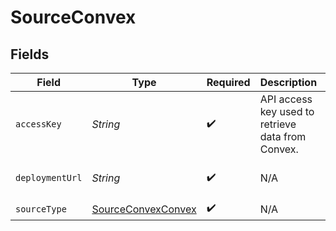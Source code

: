 # SourceConvex


## Fields

| Field                                                           | Type                                                            | Required                                                        | Description                                                     | Example                                                         |
| --------------------------------------------------------------- | --------------------------------------------------------------- | --------------------------------------------------------------- | --------------------------------------------------------------- | --------------------------------------------------------------- |
| `accessKey`                                                     | *String*                                                        | :heavy_check_mark:                                              | API access key used to retrieve data from Convex.               |                                                                 |
| `deploymentUrl`                                                 | *String*                                                        | :heavy_check_mark:                                              | N/A                                                             | https://murky-swan-635.convex.cloud                             |
| `sourceType`                                                    | [SourceConvexConvex](../../models/shared/SourceConvexConvex.md) | :heavy_check_mark:                                              | N/A                                                             |                                                                 |